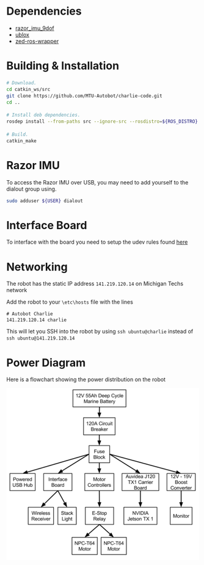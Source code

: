 # Dependencies

* [razor_imu_9dof](https://github.com/KristofRobot/razor_imu_9dof)
* [ublox](https://github.com/KumarRobotics/ublox)
* [zed-ros-wrapper](https://github.com/stereolabs/zed-ros-wrapper)

# Building & Installation

```bash
# Download.
cd catkin_ws/src
git clone https://github.com/MTU-Autobot/charlie-code.git
cd ..

# Install deb dependencies.
rosdep install --from-paths src --ignore-src --rosdistro=${ROS_DISTRO} -y

# Build.
catkin_make
```

# Razor IMU

To access the Razor IMU over USB, you may need to add yourself to the dialout group using.

```bash
sudo adduser ${USER} dialout
```

# Interface Board

To interface with the board you need to setup the udev rules found [here](https://www.pjrc.com/teensy/loader_linux.html)

# Networking

The robot has the static IP address ```141.219.120.14``` on Michigan Techs network

Add the robot to your ```\etc\hosts``` file with the lines

```
# Autobot Charlie
141.219.120.14 charlie
```

This will let you SSH into the robot by using ```ssh ubuntu@charlie``` instead of ```ssh ubuntu@141.219.120.14```

# Power Diagram
Here is a flowchart showing the power distribution on the robot

<div align="center">
  <img src="images/Power Diagram.svg" alt="Power Diagram" width="800px">
</div>

